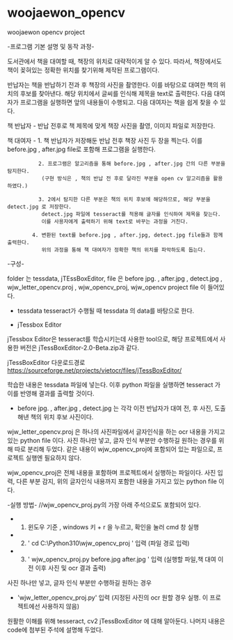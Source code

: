 # woojaewon_opencv
woojaewon opencv project 

-프로그램 기본 설명 및 동작 과정-

도서관에서 책을 대여할 때, 책장의 위치로 대략적이게 알 수 있다.
따라서, 책장에서도 책이 꽂혀있는 정확한 위치를 찾기위해 제작된 프로그램이다. 

반납자는 책을 반납하기 전과 후 책장의 사진을 촬영한다. 이를 바탕으로 대여한 책의 위치의 후보를 찾아낸다.
해당 위치에서 글씨를 인식해 제목을 text로 출력한다. 다음 대여자가 프로그램을 실행하면 앞의 내용들이 수행되고. 
다음 대여자는 책을 쉽게 찾을 수 있다.

책 반납자 - 반납 전후로 책 제목에 맞게 책장 사진을 촬영, 이미지 파일로 저장한다. 

책 대여자 -  1. 책 반납자가 저장해둔 반납 전후 책장 사진 두 장을 찍는다.
               이를 before.jpg , after.jpg file로 포함해 프로그램을 실행한다. 
 
	          2. 프로그램은 알고리즘을 통해 before.jpg , after.jpg 간의 다른 부분을 탐지한다.
               (구현 방식은 , 책의 반납 전 후로 달라진 부분을 open cv 알고리즘을 활용하였다.) 
               
	   	      3. 2에서 탐지한 다른 부분은 책의 위치 후보에 해당하므로, 해당 부분을 detect.jpg 로 저장한다.
               detect.jpg 파일에 tesseract를 적용해 글자를 인식하여 제목을 찾는다.
               이를 사용자에게 출력하기 위해 text로 바꾸는 과정을 거친다.

  	        4. 변환된 text를 before.jpg , after.jpg, detect.jpg file들과 함께 출력한다.
               위의 과정을 통해 책 대여자가 정확한 책의 위치를 파악하도록 돕는다.


-구성-

folder 는 tessdata, jTEssBoxEditor,
file 은  before jpg. , after.jpg , detect.jpg , wjw_letter_opencv.proj , wjw_opencv_proj, wjw_opencv project file 이 들어있다. 

* tessdata
tesseract가 수행될 때 tessdata 의 data를 바탕으로 한다. 

* jTessbox Editor

jTessbox Editor은 tesseract를 학습시키는데 사용한 tool으로, 해당 프로젝트에서 사용한 버전은 jTessBoxEditor-2.0-Beta.zip과 같다. 

jTessBoxEditor 다운로드경로 https://sourceforge.net/projects/vietocr/files/jTessBoxEditor/

학습한 내용은 tessdata 파일에 넣는다. 이후 python 파일을 실행하면 tesseract 가 이를 반영해 결과를 출력할 것이다.  

* before jpg. , after.jpg , detect.jpg 는 각각 이전 반납자가 대여 전, 후 사진, 도출해낸 책의 위치 후보 사진이다.  

wjw_letter_opencv.proj 은 하나의 사진파일에서 글자인식을 하는 ocr 내용을 가지고 있는 python file 이다.
사진 하나만 넣고, 글자 인식 부분만 수행하길 원하는 경우를 위해 따로 분리해 두었다.
같은 내용이  wjw_opencv_proj에 포함되어 있는 파일으로, 프로젝트 실행엔 필요하지 않다. 

wjw_opencv_proj은 전체 내용을 포함하며 프로젝트에서 실행하는 파일이다.
사진 입력, 다른 부분 감지, 위의 글자인식 내용까지 포함한 내용을 가지고 있는 python file 이다.

-실행 방법- //wjw_opencv_proj.py의 가장 아래 주석으로도 포함되어 있다.

* 1. 윈도우 기준 , windows 키 + r 을 누르고, 확인을 눌러 cmd 창 실행 
* 2. ' cd C:\Python310\wjw_opencv_proj ' 입력 (파일 경로 입력)
* 3. ' wjw_opencv_proj.py before.jpg after.jpg ' 입력 (실행할 파일,책 대여 이전 이후 사진 및 ocr 결과 출력)

사진 하나만 넣고, 글자 인식 부분만 수행하길 원하는 경우
* 'wjw_letter_opencv_proj.py' 입력 (지정된 사진의 ocr 원할 경우 실행. 이 프로젝트에선 사용하지 않음)

원활한 이해를 위해 tesseract, cv2 jTessBoxEditor 에 대해 알아둔다.
나머지 내용은 code에 첨부된 주석에 설명해 두었다.
